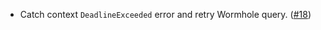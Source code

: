 - Catch context `DeadlineExceeded` error and retry Wormhole query. ([#18](https://github.com/noble-assets/jester/pull/18))